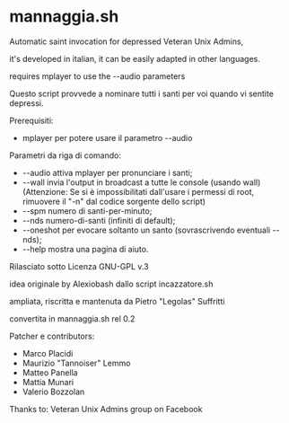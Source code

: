 mannaggia.sh
=========

Automatic saint invocation for depressed Veteran Unix Admins,

it's developed in italian, it can be easily adapted in other languages.

requires mplayer to use the --audio parameters



Questo script provvede a nominare tutti i santi per voi quando vi sentite depressi.

Prerequisiti:
* mplayer per potere usare il parametro --audio

Parametri da riga di comando:
* --audio   	attiva mplayer per pronunciare i santi;
* --wall    	invia l'output in broadcast a tutte le console (usando wall) (Attenzione: Se si è impossibilitati dall'usare i permessi di root, rimuovere il "-n" dal codice sorgente dello script)
* --spm <n> 	numero di santi-per-minuto;
* --nds <n>	numero-di-santi (infiniti di default);
* --oneshot 	per evocare soltanto un santo (sovrascrivendo eventuali --nds);
* --help    	mostra una pagina di aiuto.


Rilasciato sotto Licenza GNU-GPL v.3

idea originale by Alexiobash dallo script incazzatore.sh

ampliata, riscritta e mantenuta da Pietro "Legolas" Suffritti

convertita in mannaggia.sh rel 0.2

Patcher e contributors:
* Marco Placidi
* Maurizio "Tannoiser" Lemmo
* Matteo Panella
* Mattia Munari
* Valerio Bozzolan

Thanks to: Veteran Unix Admins group on Facebook
